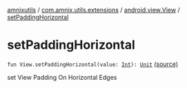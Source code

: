 [amnixutils](../../index.md) / [com.amnix.utils.extensions](../index.md) / [android.view.View](index.md) / [setPaddingHorizontal](./set-padding-horizontal.md)

# setPaddingHorizontal

`fun View.setPaddingHorizontal(value: `[`Int`](https://kotlinlang.org/api/latest/jvm/stdlib/kotlin/-int/index.html)`): `[`Unit`](https://kotlinlang.org/api/latest/jvm/stdlib/kotlin/-unit/index.html) [(source)](https://github.com/AmniX/amnixUtils/tree/master/amnixutils/src/main/java/com/amnix/utils/extensions/ViewExtensions.kt#L95)

set View Padding On Horizontal Edges

